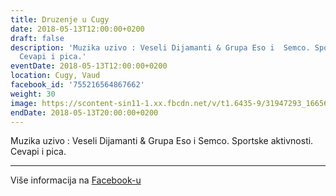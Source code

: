 ```yaml
---
title: Druzenje u Cugy
date: 2018-05-13T12:00:00+0200
draft: false
description: 'Muzika uzivo : Veseli Dijamanti & Grupa Eso i  Semco. Sportske aktivnosti.
  Cevapi i pica.'
eventDate: 2018-05-13T12:00:00+0200
location: Cugy, Vaud
facebook_id: '755216564867662'
weight: 30
image: https://scontent-sin11-1.xx.fbcdn.net/v/t1.6435-9/31947293_1665614486867697_1159691004425535488_n.jpg?_nc_cat=104&ccb=1-7&_nc_sid=9e60e4&_nc_ohc=fZY6i6MHbiUQ7kNvwHRfzPg&_nc_oc=AdnOiy16Sc75Gi5gMb8vXYa64rxcMslCbJJwPsClXZs4OF4JtTi7nb6gk4kqRQP5-CI&_nc_zt=23&_nc_ht=scontent-sin11-1.xx&edm=ABTKTjYEAAAA&_nc_gid=jpAyYelmR7RdSVRY9b3GCA&oh=00_AfKZuyQZLpsqA4acC7IpPBXz0NWMTgiKbbfLN7QXI7WgVw&oe=686077DA
endDate: 2018-05-13T20:00:00+0200
---
```


Muzika uzivo : Veseli Dijamanti & Grupa Eso i  Semco. Sportske aktivnosti. Cevapi i pica.

---

Više informacija na [Facebook-u](https://facebook.com/events/755216564867662)